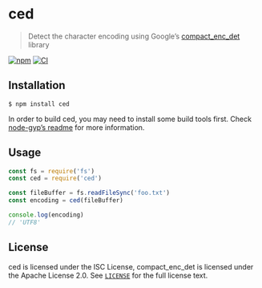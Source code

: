 # ced

> Detect the character encoding using Google’s [compact_enc_det](https://github.com/google/compact_enc_det) library

[![npm](https://img.shields.io/npm/v/ced.svg?logo=npm)](https://www.npmjs.com/package/ced)
[![CI](https://github.com/sonicdoe/ced/workflows/CI/badge.svg)](https://github.com/sonicdoe/ced/actions?query=workflow%3ACI)

## Installation

```console
$ npm install ced
```

In order to build ced, you may need to install some build tools first. Check [node-gyp’s readme](https://github.com/nodejs/node-gyp#installation) for more information.

## Usage

```js
const fs = require('fs')
const ced = require('ced')

const fileBuffer = fs.readFileSync('foo.txt')
const encoding = ced(fileBuffer)

console.log(encoding)
// 'UTF8'
```

## License

ced is licensed under the ISC License, compact_enc_det is licensed under the Apache License 2.0. See [`LICENSE`](./LICENSE) for the full license text.
